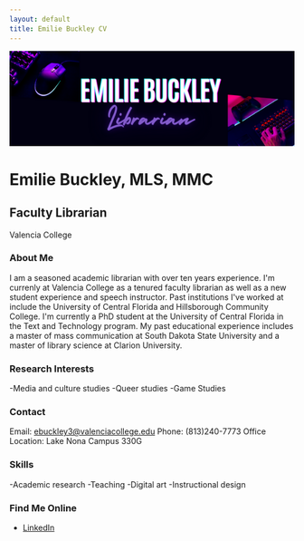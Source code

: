 ```yaml
---
layout: default
title: Emilie Buckley CV
---
```

![Featured Image](assets/websiteheader.png)

# Emilie Buckley, MLS, MMC
## Faculty Librarian
Valencia College

### About Me
I am a seasoned academic librarian with over ten years experience. I'm currenly at Valencia College as a tenured faculty librarian as well as a new student experience and speech instructor. Past institutions I've worked at include the University of Central Florida and Hillsborough Community College. I'm currently a PhD student at the University of Central Florida in the Text and Technology program. My past educational experience includes a master of mass communication at South Dakota State University and a master of library science at Clarion University. 


### Research Interests
-Media and culture studies
-Queer studies
-Game Studies

### Contact
Email: ebuckley3@valenciacollege.edu
Phone: (813)240-7773
Office Location: Lake Nona Campus 330G

### Skills
-Academic research
-Teaching
-Digital art
-Instructional design

### Find Me Online
- [LinkedIn](https://www.linkedin.com/in/emiliebuckley/)
